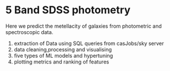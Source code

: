 # 5 Band SDSS photometry
Here we predict the metellacity of galaxies from photometric and spectroscopic data.
1. extraction of Data using SQL queries from casJobs/sky server
2. data cleaning,processing and visualising
3. five types of ML models and hypertuning
4. plotting metrics and ranking of features

